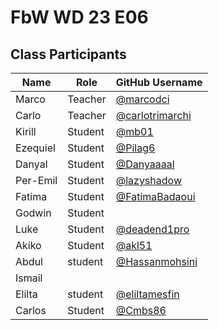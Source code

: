 # FbW WD 23 E06

## Class Participants

| Name     | Role    | GitHub Username                                    |
| -------- | ------- | -------------------------------------------------- |
| Marco    | Teacher | [@marcodci](https://github.com/marcodci)           |
| Carlo | Teacher | [@carlotrimarchi](https://github.com/carlotrimarchi) |
| Kirill   | Student | [@mb01](https://github.com/0mb1)                  |
| Ezequiel | Student | [@Pilag6](https://github.com/Pilag6)               |
| Danyal | Student| [@Danyaaaal](https://github.com/Danyaaaal)|
| Per-Emil | Student | [@lazyshadow](https://github.com/chimikoo)         |
| Fatima   | Student | [@FatimaBadaoui](https://github.com/FatimaBadaoui) |
| Godwin   |  Student       |                                                    |
| Luke     | Student | [@deadend1pro](https://github.com/deadend1pro)     |
| Akiko    | Student | [@akl51](https://github.com/akl51)                 |
|Abdul |student|[@Hassanmohsini](https://github.com/Hassanmohsini)| 
| Ismail   |         |                                                    |
| Elilta   | student | [@eliltamesfin](https://github.com/eliltamesfin)   |
| Carlos   | Student | [@Cmbs86](https://github.com/Cmbs86)               |

